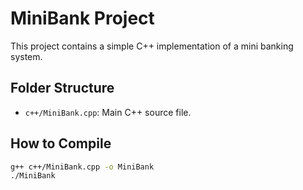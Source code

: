 # MiniBank Project

This project contains a simple C++ implementation of a mini banking system.

## Folder Structure

- `c++/MiniBank.cpp`: Main C++ source file.

## How to Compile

```bash
g++ c++/MiniBank.cpp -o MiniBank
./MiniBank
